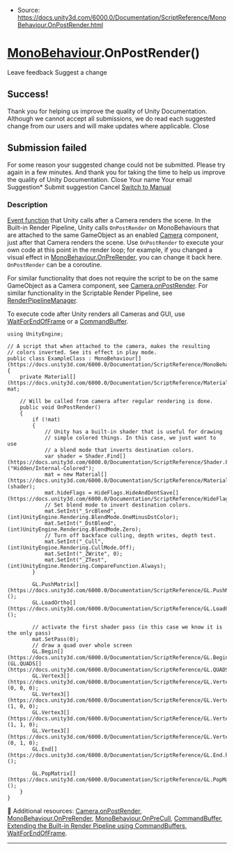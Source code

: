 * Source: https://docs.unity3d.com/6000.0/Documentation/ScriptReference/MonoBehaviour.OnPostRender.html

#  [MonoBehaviour](https://docs.unity3d.com/6000.0/Documentation/ScriptReference/MonoBehaviour.html).OnPostRender()
Leave feedback
Suggest a change
## Success!
Thank you for helping us improve the quality of Unity Documentation. Although we cannot accept all submissions, we do read each suggested change from our users and will make updates where applicable.
Close
## Submission failed
For some reason your suggested change could not be submitted. Please <a>try again</a> in a few minutes. And thank you for taking the time to help us improve the quality of Unity Documentation.
Close
Your name Your email Suggestion* Submit suggestion
Cancel
[Switch to Manual](https://docs.unity3d.com/6000.0/Documentation/Manual/class-MonoBehaviour.html "Go to MonoBehaviour Component in the Manual")
### Description
[Event function](https://docs.unity3d.com/6000.0/Documentation/Manual/event-functions.html) that Unity calls after a Camera renders the scene.
In the Built-in Render Pipeline, Unity calls `OnPostRender` on MonoBehaviours that are attached to the same GameObject as an enabled [Camera](https://docs.unity3d.com/6000.0/Documentation/ScriptReference/Camera.html) component, just after that Camera renders the scene. Use `OnPostRender` to execute your own code at this point in the render loop; for example, if you changed a visual effect in [MonoBehaviour.OnPreRender](https://docs.unity3d.com/6000.0/Documentation/ScriptReference/MonoBehaviour.OnPreRender.html), you can change it back here. `OnPostRender` can be a coroutine.  
  
For similar functionality that does not require the script to be on the same GameObject as a Camera component, see [Camera.onPostRender](https://docs.unity3d.com/6000.0/Documentation/ScriptReference/Camera-onPostRender.html). For similar functionality in the Scriptable Render Pipeline, see [RenderPipelineManager](https://docs.unity3d.com/6000.0/Documentation/ScriptReference/Rendering.RenderPipelineManager.html).  
  
To execute code after Unity renders all Cameras and GUI, use [WaitForEndOfFrame](https://docs.unity3d.com/6000.0/Documentation/ScriptReference/WaitForEndOfFrame.html) or a [CommandBuffer](https://docs.unity3d.com/6000.0/Documentation/ScriptReference/Rendering.CommandBuffer.html).
```
using UnityEngine;  
  
// A script that when attached to the camera, makes the resulting
// colors inverted. See its effect in play mode.
public class ExampleClass : MonoBehaviour[](https://docs.unity3d.com/6000.0/Documentation/ScriptReference/MonoBehaviour.html)
{
    private Material[](https://docs.unity3d.com/6000.0/Documentation/ScriptReference/Material.html) mat;  
  
    // Will be called from camera after regular rendering is done.
    public void OnPostRender()
    {
        if (!mat)
        {
            // Unity has a built-in shader that is useful for drawing
            // simple colored things. In this case, we just want to use
            // a blend mode that inverts destination colors.
            var shader = Shader.Find[](https://docs.unity3d.com/6000.0/Documentation/ScriptReference/Shader.Find.html)("Hidden/Internal-Colored");
            mat = new Material[](https://docs.unity3d.com/6000.0/Documentation/ScriptReference/Material.html)(shader);
            mat.hideFlags = HideFlags.HideAndDontSave[](https://docs.unity3d.com/6000.0/Documentation/ScriptReference/HideFlags.HideAndDontSave.html);
            // Set blend mode to invert destination colors.
            mat.SetInt("_SrcBlend", (int)UnityEngine.Rendering.BlendMode.OneMinusDstColor);
            mat.SetInt("_DstBlend", (int)UnityEngine.Rendering.BlendMode.Zero);
            // Turn off backface culling, depth writes, depth test.
            mat.SetInt("_Cull", (int)UnityEngine.Rendering.CullMode.Off);
            mat.SetInt("_ZWrite", 0);
            mat.SetInt("_ZTest", (int)UnityEngine.Rendering.CompareFunction.Always);
        }  
  
        GL.PushMatrix[](https://docs.unity3d.com/6000.0/Documentation/ScriptReference/GL.PushMatrix.html)();
        GL.LoadOrtho[](https://docs.unity3d.com/6000.0/Documentation/ScriptReference/GL.LoadOrtho.html)();  
  
        // activate the first shader pass (in this case we know it is the only pass)
        mat.SetPass(0);
        // draw a quad over whole screen
        GL.Begin[](https://docs.unity3d.com/6000.0/Documentation/ScriptReference/GL.Begin.html)(GL.QUADS[](https://docs.unity3d.com/6000.0/Documentation/ScriptReference/GL.QUADS.html));
        GL.Vertex3[](https://docs.unity3d.com/6000.0/Documentation/ScriptReference/GL.Vertex3.html)(0, 0, 0);
        GL.Vertex3[](https://docs.unity3d.com/6000.0/Documentation/ScriptReference/GL.Vertex3.html)(1, 0, 0);
        GL.Vertex3[](https://docs.unity3d.com/6000.0/Documentation/ScriptReference/GL.Vertex3.html)(1, 1, 0);
        GL.Vertex3[](https://docs.unity3d.com/6000.0/Documentation/ScriptReference/GL.Vertex3.html)(0, 1, 0);
        GL.End[](https://docs.unity3d.com/6000.0/Documentation/ScriptReference/GL.End.html)();  
  
        GL.PopMatrix[](https://docs.unity3d.com/6000.0/Documentation/ScriptReference/GL.PopMatrix.html)();
    }
}

```

Additional resources: [Camera.onPostRender](https://docs.unity3d.com/6000.0/Documentation/ScriptReference/Camera-onPostRender.html), [MonoBehaviour.OnPreRender](https://docs.unity3d.com/6000.0/Documentation/ScriptReference/MonoBehaviour.OnPreRender.html), [MonoBehaviour.OnPreCull](https://docs.unity3d.com/6000.0/Documentation/ScriptReference/MonoBehaviour.OnPreCull.html), [CommandBuffer](https://docs.unity3d.com/6000.0/Documentation/ScriptReference/Rendering.CommandBuffer.html), [Extending the Built-in Render Pipeline using CommandBuffers](https://docs.unity3d.com/6000.0/Documentation/Manual/GraphicsCommandBuffers.html), [WaitForEndOfFrame](https://docs.unity3d.com/6000.0/Documentation/ScriptReference/WaitForEndOfFrame.html).
* * *
